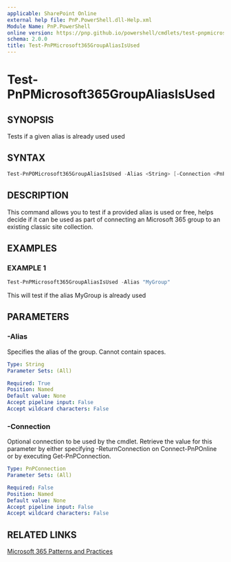 ```yaml
---
applicable: SharePoint Online
external help file: PnP.PowerShell.dll-Help.xml
Module Name: PnP.PowerShell
online version: https://pnp.github.io/powershell/cmdlets/test-pnpmicrosoft365groupaliasisused
schema: 2.0.0
title: Test-PnPMicrosoft365GroupAliasIsUsed
---
```


# Test-PnPMicrosoft365GroupAliasIsUsed

## SYNOPSIS
Tests if a given alias is already used used

## SYNTAX

```powershell
Test-PnPOMicrosoft365GroupAliasIsUsed -Alias <String> [-Connection <PnPConnection>] [<CommonParameters>]
```

## DESCRIPTION
This command allows you to test if a provided alias is used or free, helps decide if it can be used as part of connecting an Microsoft 365 group to an existing classic site collection.

## EXAMPLES

### EXAMPLE 1
```powershell
Test-PnPMicrosoft365GroupAliasIsUsed -Alias "MyGroup"
```

This will test if the alias MyGroup is already used

## PARAMETERS

### -Alias
Specifies the alias of the group. Cannot contain spaces.

```yaml
Type: String
Parameter Sets: (All)

Required: True
Position: Named
Default value: None
Accept pipeline input: False
Accept wildcard characters: False
```

### -Connection
Optional connection to be used by the cmdlet. Retrieve the value for this parameter by either specifying -ReturnConnection on Connect-PnPOnline or by executing Get-PnPConnection.

```yaml
Type: PnPConnection
Parameter Sets: (All)

Required: False
Position: Named
Default value: None
Accept pipeline input: False
Accept wildcard characters: False
```

## RELATED LINKS

[Microsoft 365 Patterns and Practices](https://aka.ms/m365pnp)